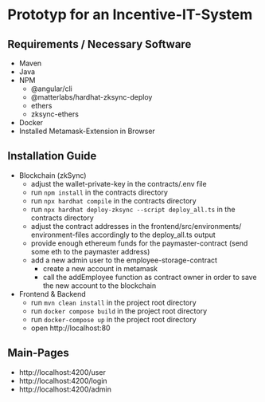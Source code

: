 # Prototyp for an Incentive-IT-System

## Requirements / Necessary Software

- Maven
- Java
- NPM
    - @angular/cli
    - @matterlabs/hardhat-zksync-deploy
    - ethers
    - zksync-ethers
- Docker
- Installed Metamask-Extension in Browser

## Installation Guide

- Blockchain (zkSync)
    - adjust the wallet-private-key in the contracts/.env file
    - run `npm install` in the contracts directory
    - run `npx hardhat compile` in the contracts directory
    - run `npx hardhat deploy-zksync --script deploy_all.ts` in the contracts directory
    - adjust the contract addresses in the frontend/src/environments/ environment-files accordingly to the deploy_all.ts output
    - provide enough ethereum funds for the paymaster-contract (send some eth to the paymaster address)
    - add a new admin user to the employee-storage-contract
        - create a new account in metamask
        - call the addEmployee function as contract owner in order to save the new account to the blockchain
- Frontend & Backend
    - run `mvn clean install` in the project root directory
    - run `docker compose build` in the project root directory
    - run `docker-compose up` in the project root directory
    - open http://localhost:80

## Main-Pages

- http://localhost:4200/user
- http://localhost:4200/login
- http://localhost:4200/admin